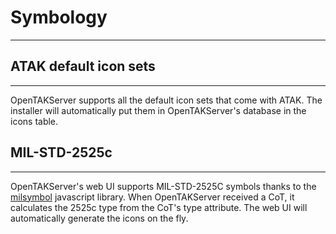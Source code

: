 # Symbology
***

## ATAK default icon sets
***
OpenTAKServer supports all the default icon sets that come with ATAK. The installer will automatically put them in
OpenTAKServer's database in the icons table.


## MIL-STD-2525c
***
OpenTAKServer's web UI supports MIL-STD-2525C symbols thanks to the [milsymbol](https://github.com/spatialillusions/milsymbol) 
javascript library. When OpenTAKServer received a CoT, it calculates the 2525c type from the CoT's type attribute. The
web UI will automatically generate the icons on the fly.